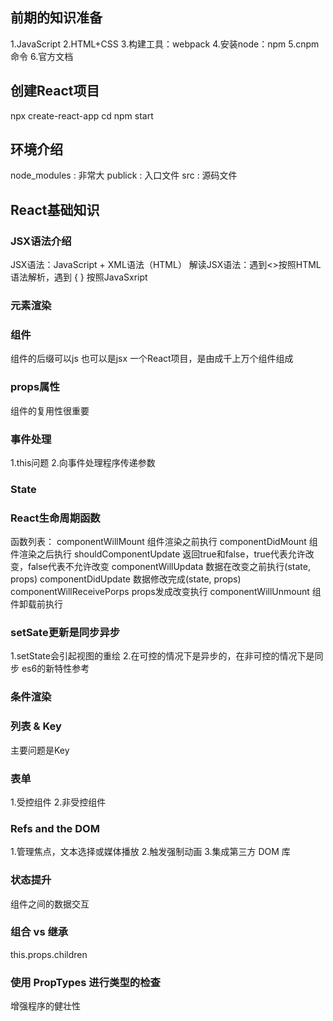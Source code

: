 ## 前期的知识准备
1.JavaScript
2.HTML+CSS
3.构建工具：webpack
4.安装node：npm
5.cnpm命令
6.官方文档

## 创建React项目
npx create-react-app
cd
npm start

## 环境介绍
node_modules : 非常大
publick : 入口文件
src : 源码文件

## React基础知识
### JSX语法介绍
JSX语法：JavaScript + XML语法（HTML）
解读JSX语法：遇到<>按照HTML语法解析，遇到 { } 按照JavaSxript

### 元素渲染

### 组件
组件的后缀可以js 也可以是jsx
一个React项目，是由成千上万个组件组成

### props属性
组件的复用性很重要

### 事件处理
1.this问题
2.向事件处理程序传递参数

### State

### React生命周期函数
函数列表：
    componentWillMount 组件渲染之前执行
    componentDidMount 组件渲染之后执行
    shouldComponentUpdate 返回true和false，true代表允许改变，false代表不允许改变
    componentWillUpdata 数据在改变之前执行(state, props)
    componentDidUpdate 数据修改完成(state, props)
    componentWillReceivePorps props发成改变执行
    componentWillUnmount 组件卸载前执行
    

### setSate更新是同步异步
1.setState会引起视图的重绘
2.在可控的情况下是异步的，在非可控的情况下是同步
es6的新特性参考

### 条件渲染

### 列表 & Key
主要问题是Key

### 表单
1.受控组件
2.非受控组件

### Refs and the DOM
1.管理焦点，文本选择或媒体播放
2.触发强制动画
3.集成第三方 DOM 库

### 状态提升
组件之间的数据交互

### 组合 vs 继承
this.props.children

### 使用 PropTypes 进行类型的检查
增强程序的健壮性
